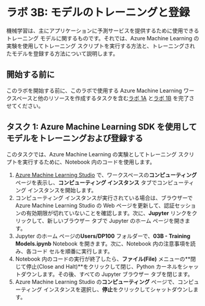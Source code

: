 ﻿# ラボ 3B: モデルのトレーニングと登録

機械学習は、主にアプリケーションに予測サービスを提供するために使用できるトレーニング モデルに関するものです。それでは、Azure Machine Learning の実験を使用してトレーニング スクリプトを実行する方法と、トレーニングされたモデルを登録する方法について説明します。

## 開始する前に

このラボを開始する前に、このラボで使用する Azure Machine Learning ワークスペースと他のリソースを作成するタスクを含む[ラボ 1A](Lab01A.md) と[ラボ 1B](Lab01B.md) を完了させてください。

## タスク 1: Azure Machine Learning SDK を使用してモデルをトレーニングおよび登録する

このタスクでは、Azure Machine Learning の実験としてトレーニング スクリプトを実行するために、Notebook 内のコードを使用します。

1. [Azure Machine Learning Studio](https://ml.azure.com) で、ワークスペースの**コンピューティング** ページを表示し、**コンピューティング インスタンス** タブでコンピューティング インスタンスを開始します。
2. コンピューティング インスタンスが実行されている場合は、ブラウザーで Azure Machine Learning Studio の Web ページを更新して、認証セッションの有効期限が切れていないことを確認します。次に、**Jupyter** リンクをクリックして、新しいブラウザー タブで Jupyter のホーム ページを開きます。
3. Jupyter のホーム ページの**Users/DP100** フォルダーで、**03B - Training Models.ipynb** Notebook を開きます。次に、Notebook 内の注意事項を読み、各コード セルを順番に実行します。
4. Notebook 内のコードの実行が終了したら、**ファイル(File)** メニューの**閉じて停止(Close and Halt)**をクリックして閉じ、Python カーネルをシャットダウンします。その後、すべての Jupyter ブラウザー タブを閉じます。
5. Azure Machine Learning Studio の**コンピューティング** ページで、コンピューティング インスタンスを選択し、**停止**をクリックしてシャットダウンします。
